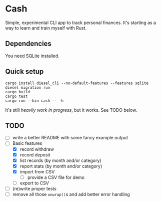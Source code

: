 # Cash

Simple, experimental CLI app to track personal finances. It's starting as a way to learn
and train myself with Rust.

## Dependencies

You need SQLite installed.

## Quick setup

```
cargo install diesel_cli --no-default-features --features sqlite
diesel migration run
cargo build
cargo test
cargo run --bin cash -- -h
```

It's still _heavily work in progress_, but it works. See TODO below.

## TODO

- [ ] write a better README with some fancy example output
- [ ] Basic features
  - [x] record withdraw
  - [x] record deposit
  - [x] list records (by month and/or category)
  - [x] report stats (by month and/or category)
  - [x] import from CSV
    - [ ] provide a CSV file for demo
  - [ ] export to CSV
- [ ] (re)write proper tests
- [ ] remove all those `unwrap()`s and add better error handling
